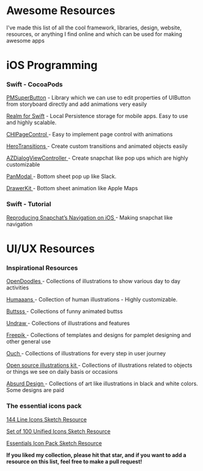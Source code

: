 # Awesome Resources

I've made this list of all the cool framework, libraries, design, website, resources, or anything I find online and which can be used for making awesome apps

# iOS Programming

<h3>Swift - CocoaPods</h3>

<a href = "https://github.com/pmusolino/PMSuperButton"> PMSuperButton</a> - Library which we can use to edit properties of UIButton from storyboard directly and add animations very easily

<a href = "https://realm.io/docs/swift/latest"> Realm for Swift</a> - Local Persistence storage for mobile apps. Easy to use and highly scalable.

<a href = "https://github.com/ChiliLabs/CHIPageControl"> CHIPageControl </a> - Easy to implement page control with animations

<a href = "https://github.com/HeroTransitions/Hero"> HeroTransitions </a> - Create custom transitions and animated objects easily

<a href = "https://github.com/Minitour/AZDialogViewController"> AZDialogViewController </a> - Create snapchat like pop ups which are highly customizable

<a href = "https://github.com/slackhq/PanModal"> PanModal </a> - Bottom sheet pop up like Slack.

<a href = "https://github.com/babylonhealth/DrawerKit"> DrawerKit </a> - Bottom sheet animation like Apple Maps

<h3>Swift - Tutorial</h3>

<a href = "https://medium.com/snowdog-labs/reproducing-snapchat-navigations-on-ios-part-3-41b7ea1d91bd"> Reproducing Snapchat’s Navigation on iOS  </a> - Making snapchat like navigation


# UI/UX Resources

<h3>Inspirational Resources </h3>

<a href = "https://www.opendoodles.com/ "> OpenDoodles </a> - Collections of illustrations to show various day to day activities

<a href = "https://www.humaaans.com/"> Humaaans </a> - Collection of human illustrations - Highly customizable.

<a href = "https://www.buttsss.com/"> Buttsss </a> - Collections of funny animated buttss

<a href = "https://undraw.co/illustrations"> Undraw </a> - Collections of illustrations and features

<a href = "https://www.freepik.com/"> Freepik </a> - Collections of templates and designs for pamplet designing and other general use

<a href = "https://icons8.com/ouch/"> Ouch </a> - Collections of illustrations for every step in user journey

<a href = "https://illlustrations.co/"> Open source illustrations kit </a> - Collections of illustrations related to objects or things we see on daily basis or occasions 

<a href = "https://absurd.design/#slide-8"> Absurd Design </a> - Collections of art like illustrations in black and white colors. Some designs are paid


<h3>The essential icons pack</h3>

<a href = "https://www.sketchappsources.com/free-source/4221-moonshard-free-line-icons-sketch-freebie-resource.html">  144 Line Icons Sketch Resource </a>

<a href = "https://www.sketchappsources.com/free-source/3846-icon-set-sketch-freebie-resource.html"> Set of 100 Unified Icons Sketch Resource </a> 

<a href = "https://www.sketchappsources.com/free-source/3771-essentials-icon-pack-sketch-freebie-resource.html"> Essentials Icon Pack Sketch Resource </a> 

<b>If you liked my collection, please hit that star, and if you want to add a resource on this list, feel free to make a pull request! </b>
